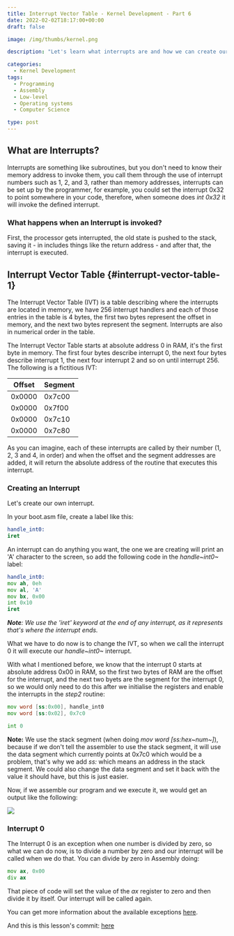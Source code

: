 ```yaml
---
title: Interrupt Vector Table - Kernel Development - Part 6
date: 2022-02-02T18:17:00+00:00
draft: false

image: /img/thumbs/kernel.png

description: "Let's learn what interrupts are and how we can create our own"

categories:
  - Kernel Development
tags:
  - Programming
  - Assembly
  - Low-level
  - Operating systems
  - Computer Science

type: post
---
```



## What are Interrupts?

Interrupts are something like subroutines, but you don\'t need to know
their memory address to invoke them, you call them through the use of
interrupt numbers such as 1, 2, and 3, rather than memory addresses,
interrupts can be set up by the programmer, for example, you could set
the interrupt 0x32 to point somewhere in your code, therefore, when
someone does *int 0x32* it will invoke the defined interrupt.

### What happens when an Interrupt is invoked?

First, the processor gets interrupted, the old state is pushed to the
stack, saving it - in includes things like the return address - and
after that, the interrupt is executed.

## Interrupt Vector Table {#interrupt-vector-table-1}

The Interrupt Vector Table (IVT) is a table describing where the
interrupts are located in memory, we have 256 interrupt handlers and
each of those entries in the table is 4 bytes, the first two bytes
represent the offset in memory, and the next two bytes represent the
segment. Interrupts are also in numerical order in the table.

The Interrupt Vector Table starts at absolute address 0 in RAM, it\'s
the first byte in memory. The first four bytes describe interrupt 0, the
next four bytes describe interrupt 1, the next four interrupt 2 and so
on until interrupt 256. The following is a fictitious IVT:

| Offset | Segment |
| ------ | ------- |
| 0x0000 | 0x7c00  |
| 0x0000 | 0x7f00  |
| 0x0000 | 0x7c10  |
| 0x0000 | 0x7c80  |

As you can imagine, each of these interrupts are called by their number
(1, 2, 3 and 4, in order) and when the offset and the segment addresses
are added, it will return the absolute address of the routine that
executes this interrupt.

### Creating an Interrupt

Let\'s create our own interrupt.

In your boot.asm file, create a label like this:

``` asm
handle_int0:
iret
```

An interrupt can do anything you want, the one we are creating will
print an \'A\' character to the screen, so add the following code in the
*handle~int0~* label:

``` asm
handle_int0:
mov ah, 0eh
mov al, 'A'
mov bx, 0x00
int 0x10
iret
```

***Note**: We use the \'iret\' keyword at the end of any interrupt, as
it represents that\'s where the interrupt ends.*

What we have to do now is to change the IVT, so when we call the
interrupt 0 it will execute our *handle~int0~* interrupt.

With what I mentioned before, we know that the interrupt 0 starts at
absolute address 0x00 in RAM, so the first two bytes of RAM are the
offset for the interrupt, and the next two byets are the segment for the
interrupt 0, so we would only need to do this after we initialise the
registers and enable the interrupts in the *step2* routine:

``` asm
mov word [ss:0x00], handle_int0
mov word [ss:0x02], 0x7c0

int 0
```

**Note:** We use the stack segment (when doing *mov word
\[ss:hex~num~\]*), because if we don\'t tell the assembler to use the
stack segment, it will use the data segment which currently points at
0x7c0 which would be a problem, that\'s why we add *ss:* which means an
address in the stack segment. We could also change the data segment and
set it back with the value it should have, but this is just easier.

Now, if we assemble our program and we execute it, we would get an
output like the following:

![](/img/guides/kernel/ivt1.png)

### Interrupt 0

The Interrupt 0 is an exception when one number is divided by zero, so
what we can do now, is to divide a number by zero and our interrupt will
be called when we do that. You can divide by zero in Assembly doing:

``` asm
mov ax, 0x00
div ax
```

That piece of code will set the value of the *ax* register to zero and
then divide it by itself. Our interrupt will be called again.

You can get more information about the available exceptions
[here](https://wiki.osdev.org/Exceptions).

And this is this lesson\'s commit:
[here](https://codeberg.org/QuadWord/Kinl/commit/cdce8bb70654e33ada0e095a6a60b744d2063f58)

